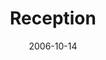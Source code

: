 ---
layout: message
category: message
series: "Freedom"
title: "Reception"
date: 2006-10-14
audio-description: "Do you ever feel like there are limits on your life? Like you're getting by, but that it still feels like something’s holding you back? You’re not alone. That feeling is real, and it’s right. You’re craving what you’re supposed to crave&#58; Freedom. And it’s"
audio: "http://www.crossroads.net/audio/2006/2006_10_Freedom/Freedom_01_Reception_10-15-06_Tome.mp3"
audio-title: "Reception"
audio-duration: "41&#58;40"
---
